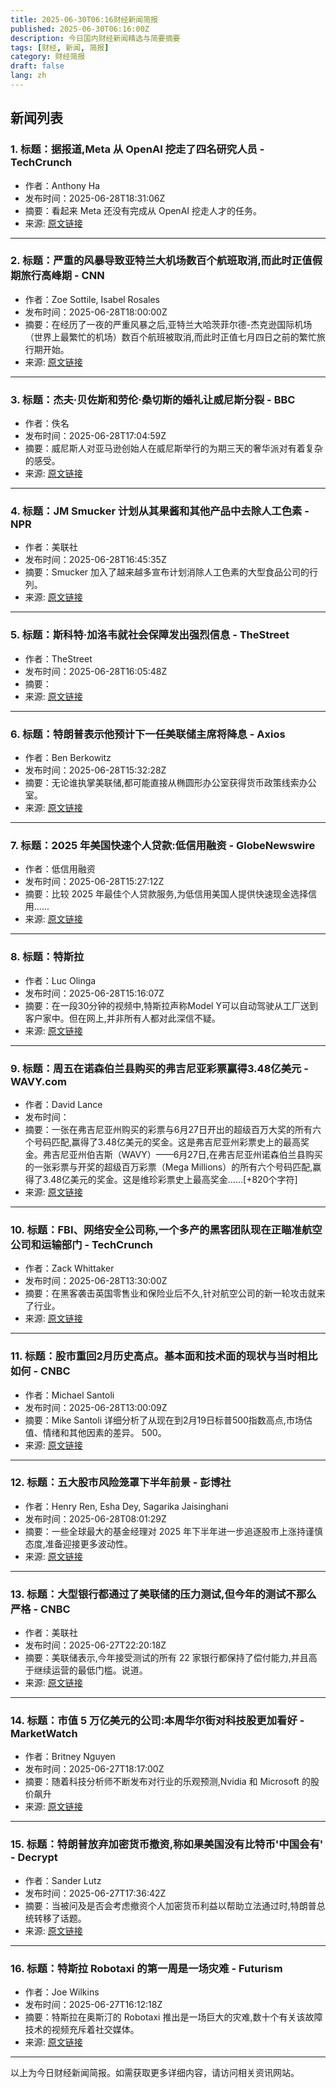 ```yaml
---
title: 2025-06-30T06:16财经新闻简报
published: 2025-06-30T06:16:00Z
description: 今日国内财经新闻精选与简要摘要
tags: [财经, 新闻, 简报]
category: 财经简报
draft: false
lang: zh
---
```


## 新闻列表

### 1. 标题：据报道,Meta 从 OpenAI 挖走了四名研究人员 - TechCrunch
- 作者：Anthony Ha
- 发布时间：2025-06-28T18:31:06Z
- 摘要：看起来 Meta 还没有完成从 OpenAI 挖走人才的任务。
- 来源: [原文链接](https://techcrunch.com/2025/06/28/meta-reportedly-hires-four-more-researchers-from-openai/)

---

### 2. 标题：严重的风暴导致亚特兰大机场数百个航班取消,而此时正值假期旅行高峰期 - CNN
- 作者：Zoe Sottile, Isabel Rosales
- 发布时间：2025-06-28T18:00:00Z
- 摘要：在经历了一夜的严重风暴之后,亚特兰大哈茨菲尔德-杰克逊国际机场（世界上最繁忙的机场）数百个航班被取消,而此时正值七月四日之前的繁忙旅行期开始。
- 来源: [原文链接](https://www.cnn.com/2025/06/28/us/atlanta-airport-flight-cancellations-storm)

---

### 3. 标题：杰夫·贝佐斯和劳伦·桑切斯的婚礼让威尼斯分裂 - BBC
- 作者：佚名
- 发布时间：2025-06-28T17:04:59Z
- 摘要：威尼斯人对亚马逊创始人在威尼斯举行的为期三天的奢华派对有着复杂的感受。
- 来源: [原文链接](https://www.bbc.com/news/articles/c5ylk5nznkyo)

---

### 4. 标题：JM Smucker 计划从其果酱和其他产品中去除人工色素 - NPR
- 作者：美联社
- 发布时间：2025-06-28T16:45:35Z
- 摘要：Smucker 加入了越来越多宣布计划消除人工色素的大型食品公司的行列。
- 来源: [原文链接](https://www.npr.org/2025/06/28/nx-s1-5449648/jm-smucker-plans-to-remove-artificial-colors-from-its-jams-and-other-products)

---

### 5. 标题：斯科特·加洛韦就社会保障发出强烈信息 - TheStreet
- 作者：TheStreet
- 发布时间：2025-06-28T16:05:48Z
- 摘要：
- 来源: [原文链接](https://www.thestreet.com/retirement/scott-galloway-reveals-real-social-security-problem-and-the-fix)

---

### 6. 标题：特朗普表示他预计下一任美联储主席将降息 - Axios
- 作者：Ben Berkowitz
- 发布时间：2025-06-28T15:32:28Z
- 摘要：无论谁执掌美联储,都可能直接从椭圆形办公室获得货币政策线索办公室。
- 来源: [原文链接](https://www.axios.com/2025/06/27/trump-powell-federal-reserve-rates)

---

### 7. 标题：2025 年美国快速个人贷款:低信用融资 - GlobeNewswire
- 作者：低信用融资
- 发布时间：2025-06-28T15:27:12Z
- 摘要：比较 2025 年最佳个人贷款服务,为低信用美国人提供快速现金选择信用......
- 来源: [原文链接](https://www.globenewswire.com/news-release/2025/06/28/3107032/0/en/Quick-Personal-Loans-in-the-US-for-2025-Low-Credit-Finance.html)

---

### 8. 标题：特斯拉
- 作者：Luc Olinga
- 发布时间：2025-06-28T15:16:07Z
- 摘要：在一段30分钟的视频中,特斯拉声称Model Y可以自动驾驶从工厂送到客户家中。但在网上,并非所有人都对此深信不疑。
- 来源: [原文链接](https://gizmodo.com/teslas-viral-autonomous-car-delivery-video-is-splitting-the-internet-2000621778)

---

### 9. 标题：周五在诺森伯兰县购买的弗吉尼亚彩票赢得3.48亿美元 - WAVY.com
- 作者：David Lance
- 发布时间：
- 摘要：一张在弗吉尼亚州购买的彩票与6月27日开出的超级百万大奖的所有六个号码匹配,赢得了3.48亿美元的奖金。这是弗吉尼亚州彩票史上的最高奖金。弗吉尼亚州伯吉斯（WAVY）——6月27日,在弗吉尼亚州诺森伯兰县购买的一张彩票与开奖的超级百万彩票（Mega Millions）的所有六个号码匹配,赢得了3.48亿美元的奖金。这是维珍彩票史上最高奖金……[+820个字符]
- 来源: [原文链接]()

---

### 10. 标题：FBI、网络安全公司称,一个多产的黑客团队现在正瞄准航空公司和运输部门 - TechCrunch
- 作者：Zack Whittaker
- 发布时间：2025-06-28T13:30:00Z
- 摘要：在黑客袭击英国零售业和保险业后不久,针对航空公司的新一轮攻击就来了行业。
- 来源: [原文链接](https://techcrunch.com/2025/06/28/fbi-cybersecurity-firms-say-scattered-spider-hackers-now-targeting-airlines-transportation-sector/)

---

### 11. 标题：股市重回2月历史高点。基本面和技术面的现状与当时相比如何 - CNBC
- 作者：Michael Santoli
- 发布时间：2025-06-28T13:00:09Z
- 摘要：Mike Santoli 详细分析了从现在到2月19日标普500指数高点,市场估值、情绪和其他因素的差异。 500。
- 来源: [原文链接](https://www.cnbc.com/2025/06/28/stock-market-reclaims-february-record-peak-how-the-fundamentals-and-technicals-look-now-vs-then.html)

---

### 12. 标题：五大股市风险笼罩下半年前景 - 彭博社
- 作者：Henry Ren, Esha Dey, Sagarika Jaisinghani
- 发布时间：2025-06-28T08:01:29Z
- 摘要：一些全球最大的基金经理对 2025 年下半年进一步追逐股市上涨持谨慎态度,准备迎接更多波动性。
- 来源: [原文链接](https://www.bloomberg.com/news/articles/2025-06-28/five-risks-for-stocks-that-cloud-the-outlook-for-the-second-half)

---

### 13. 标题：大型银行都通过了美联储的压力测试,但今年的测试不那么严格 - CNBC
- 作者：美联社
- 发布时间：2025-06-27T22:20:18Z
- 摘要：美联储表示,今年接受测试的所有 22 家银行都保持了偿付能力,并且高于继续运营的最低门槛。说道。
- 来源: [原文链接](https://www.cnbc.com/2025/06/27/big-banks-all-pass-less-vigorous-federal-reserves-stress-tests.html)

---

### 14. 标题：市值 5 万亿美元的公司:本周华尔街对科技股更加看好 - MarketWatch
- 作者：Britney Nguyen
- 发布时间：2025-06-27T18:17:00Z
- 摘要：随着科技分析师不断发布对行业的乐观预测,Nvidia 和 Microsoft 的股价飙升
- 来源: [原文链接](https://www.marketwatch.com/story/the-5-trillion-company-wall-street-gets-bullish-on-tech-stocks-this-week-8330ee26)

---

### 15. 标题：特朗普放弃加密货币撤资,称如果美国没有比特币'中国会有' - Decrypt
- 作者：Sander Lutz
- 发布时间：2025-06-27T17:36:42Z
- 摘要：当被问及是否会考虑撤资个人加密货币利益以帮助立法通过时,特朗普总统转移了话题。
- 来源: [原文链接](https://decrypt.co/327451/trump-punts-crypto-divestment-if-us-didnt-have-bitcoin-china-would)

---

### 16. 标题：特斯拉 Robotaxi 的第一周是一场灾难 - Futurism
- 作者：Joe Wilkins
- 发布时间：2025-06-27T16:12:18Z
- 摘要：特斯拉在奥斯汀的 Robotaxi 推出是一场巨大的灾难,数十个有关该故障技术的视频充斥着社交媒体。
- 来源: [原文链接](https://futurism.com/tesla-robotaxi-week-disaster)

---


以上为今日财经新闻简报。如需获取更多详细内容，请访问相关资讯网站。